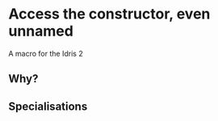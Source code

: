 <!-- idris
module README

import Language.Mk
-->

# Access the constructor, even unnamed

A macro for the Idris 2

## Why?

## Specialisations

